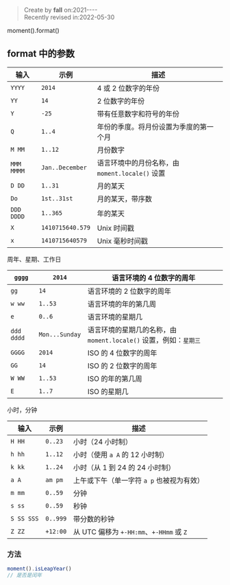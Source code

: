 > Create by **fall** on:2021----<br/>
> Recently revised in:2022-05-30

moment().format()

## format 中的参数

| 输入       | 示例             | 描述                                            |
| ---------- | ---------------- | ----------------------------------------------- |
| `YYYY`     | `2014`           | 4 或 2 位数字的年份                             |
| `YY`       | `14`             | 2 位数字的年份                                  |
| `Y`        | `-25`            | 带有任意数字和符号的年份                        |
| `Q`        | `1..4`           | 年份的季度。将月份设置为季度的第一个月          |
| `M MM`     | `1..12`          | 月份数字                                        |
| `MMM MMMM` | `Jan..December`  | 语言环境中的月份名称，由 `moment.locale()` 设置 |
| `D DD`     | `1..31`          | 月的某天                                        |
| `Do`       | `1st..31st`      | 月的某天，带序数                                |
| `DDD DDDD` | `1..365`         | 年的某天                                        |
| `X`        | `1410715640.579` | Unix 时间戳                                     |
| `x`        | `1410715640579`  | Unix 毫秒时间戳                                 |

周年、星期、工作日

| `gggg`     | `2014`         | 语言环境的 4 位数字的周年                                    |
| ---------- | -------------- | ------------------------------------------------------------ |
| `gg`       | `14`           | 语言环境的 2 位数字的周年                                    |
| `w ww`     | `1..53`        | 语言环境的年的第几周                                         |
| `e`        | `0..6`         | 语言环境的星期几                                             |
| `ddd dddd` | `Mon...Sunday` | 语言环境的星期几的名称，由 `moment.locale()` 设置，例如：`星期三` |
| `GGGG`     | `2014`         | ISO 的 4 位数字的周年                                        |
| `GG`       | `14`           | ISO 的 2 位数字的周年                                        |
| `W WW`     | `1..53`        | ISO 的年的第几周                                             |
| `E`        | `1..7`         | ISO 的星期几                                                 |

小时，分钟

| 输入       | 示例     | 描述                                      |
| ---------- | -------- | ----------------------------------------- |
| `H HH`     | `0..23`  | 小时（24 小时制）                         |
| `h hh`     | `1..12`  | 小时（使用 `a A` 的 12 小时制）           |
| `k kk`     | `1..24`  | 小时（从 1 到 24 的 24 小时制）           |
| `a A`      | `am pm`  | 上午或下午（单一字符 `a p` 也被视为有效） |
| `m mm`     | `0..59`  | 分钟                                      |
| `s ss`     | `0..59`  | 秒钟                                      |
| `S SS SSS` | `0..999` | 带分数的秒钟                              |
| `Z ZZ`     | `+12:00` | 从 UTC 偏移为 `+-HH:mm`、`+-HHmm` 或 `Z`  |

### 方法

```javascript
moment().isLeapYear()
// 是否是闰年
```